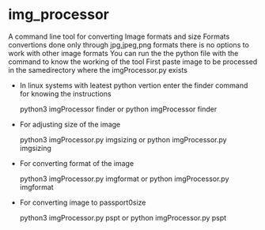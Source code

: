 # img_processor
A command line tool for converting Image formats and size
Formats convertions done only through jpg,jpeg,png formats there is no options to work with other image formats
You can run the the python file with the command to know the working of the tool
First paste image to be processed in the samedirectory where the imgProcessor.py exists
* In linux systems with leatest python vertion enter the finder command for knowing the instructions

    python3 imgProcessor finder or python imgProcessor finder
    
 * For adjusting size of the image
    
    python3 imgProcessor.py imgsizing or python imgProcessor.py imgsizing
    
 * For converting format of the image
    
    python3 imgProcessor.py imgformat or python imgProcessor.py imgformat

 * For converting image to passport0size

    python3 imgProcessor.py pspt or python imgProcessor.py pspt